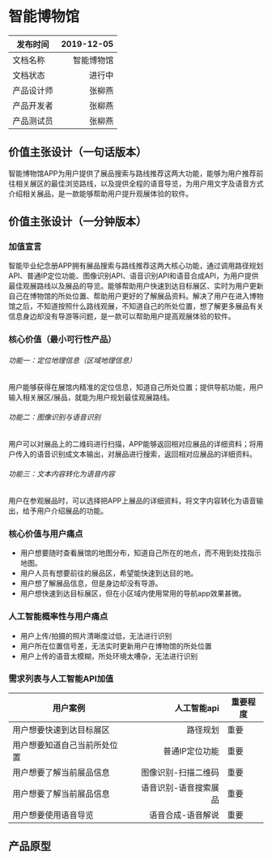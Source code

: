 # 智能博物馆
| 发布时间 | 2019-12-05 |
| ------  | -------:   |
| 文档名称 |  智能博物馆  |
| 文档状态 |  进行中     |
| 产品设计师  |  张柳燕    |
|  产品开发者 |  张柳燕    |
| 产品测试员|  张柳燕    |

## 价值主张设计（一句话版本）
智能博物馆APP为用户提供了展品搜索与路线推荐这两大功能，能够为用户推荐前往相关展区的最佳浏览路线，以及提供全程的语音导览，为用户用文字及语音方式介绍相关展品，是一款能够帮助用户提升观展体验的软件。

## 价值主张设计（一分钟版本）
### 加值宣言
智能毕业纪念册APP拥有展品搜索与路线推荐这两大核心功能，通过调用路径规划API、普通IP定位功能、图像识别API、语音识别API和语音合成API，为用户提供最佳观展路线以及展品的导览。能够帮助用户快速到达目标展区、实时为用户更新自己在博物馆的所处位置、帮助用户更好的了解展品资料。解决了用户在进入博物馆之后，不知道按照什么路线观展，不知道自己的所处位置，想了解更多展品有关信息身边却没有导游等问题，是一款可以帮助用户提高观展体验的软件。

### 核心价值（最小可行性产品）
###### 功能一：定位地理信息（区域地理信息）
用户能够获得在展馆内精准的定位信息，知道自己所处位置；提供导航功能，用户输入相关展区/展品，就能为用户规划最佳观展路线。

###### 功能二：图像识别与语音识别
用户可以对展品上的二维码进行扫描，APP能够返回相对应展品的详细资料；将用户传入的语音识别成文本输出，对展品进行搜索，返回相对应展品的详细资料。

###### 功能三：文本内容转化为语音内容
用户在参观展品时，可以选择把APP上展品的详细资料，将文字内容转化为语音输出，给予用户介绍展品的功能。

### 核心价值与用户痛点
* 用户想要随时查看展馆的地图分布，知道自己所在的地点，而不用到处找指示地图。
* 用户人员有想要前往的展品区，希望能快速到达目的地。
* 用户想了解展品信息，但是身边却没有导游。
* 用户想快速到达目标展区，但在小区域内使用常用的导航app效果甚微。


### 人工智能概率性与用户痛点
- 用户上传/拍摄的照片清晰度过低，无法进行识别
- 用户所在位置信号差，无法实时更新用户在博物馆的所处位置
- 用户上传的语音太模糊，所处环境太嘈杂，无法进行识别

### 需求列表与人工智能API加值
| 用户案例 | 人工智能api | 重要程度 |
| ------  | -------:   | -------   |
| 用户想要快速到达目标展区 |  路径规划 | 重要 |
| 用户想要知道自己当前所处位置 |  普通IP定位功能 | 重要 |
| 用户想要了解当前展品信息 |  图像识别-扫描二维码 | 重要 |
| 用户想要了解当前展品信息 |  语音识别-语音搜索展品 |重要 |
| 用户想要使用语音导览 |  语音合成-语音解说  |重要 |


## 产品原型


